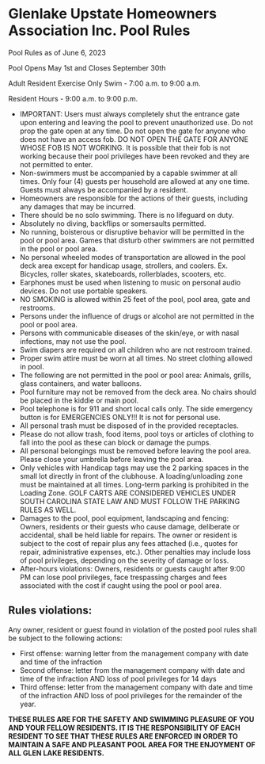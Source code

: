 # Glenlake Upstate Homeowners Association Inc. Pool Rules

Pool Rules as of June 6, 2023

Pool Opens May 1st and Closes September 30th

Adult Resident Exercise Only Swim - 7:00 a.m. to 9:00 a.m.

Resident Hours - 9:00 a.m. to 9:00 p.m.

* IMPORTANT: Users must always completely shut the entrance gate upon entering and leaving the pool to prevent unauthorized use. Do not prop the gate open at any time. Do not open the gate for anyone who does not have an access fob. DO NOT OPEN THE GATE FOR ANYONE WHOSE FOB IS NOT WORKING. It is possible that their fob is not working because their pool privileges have been revoked and they are not permitted to enter.
* Non-swimmers must be accompanied by a capable swimmer at all times. Only four (4) guests per household are allowed at any one time. Guests must always be accompanied by a resident.
* Homeowners are responsible for the actions of their guests, including any damages that may be incurred.
* There should be no solo swimming. There is no lifeguard on duty.
* Absolutely no diving, backflips or somersaults permitted.
* No running, boisterous or disruptive behavior will be permitted in the pool or pool area. Games that disturb other swimmers are not permitted in the pool or pool area.
* No personal wheeled modes of transportation are allowed in the pool deck area except for handicap usage, strollers, and coolers. Ex. Bicycles, roller skates, skateboards, rollerblades, scooters, etc.
* Earphones must be used when listening to music on personal audio devices. Do not use portable speakers.
* NO SMOKING is allowed within 25 feet of the pool, pool area, gate and restrooms.
* Persons under the influence of drugs or alcohol are not permitted in the pool or pool area.
* Persons with communicable diseases of the skin/eye, or with nasal infections, may not use the pool.
* Swim diapers are required on all children who are not restroom trained.
* Proper swim attire must be worn at all times. No street clothing allowed in pool.
* The following are not permitted in the pool or pool area: Animals, grills, glass containers, and water balloons.
* Pool furniture may not be removed from the deck area. No chairs should be placed in the kiddie or main pool.
* Pool telephone is for 911 and short local calls only. The side emergency button is for EMERGENCIES ONLY!!! It is not for personal use.
* All personal trash must be disposed of in the provided receptacles.
* Please do not allow trash, food items, pool toys or articles of clothing to fall into the pool as these can block or damage the pumps.
* All personal belongings must be removed before leaving the pool area. Please close your umbrella before leaving the pool area.
* Only vehicles with Handicap tags may use the 2 parking spaces in the small lot directly in front of the clubhouse. A loading/unloading zone must be maintained at all times. Long-term parking is prohibited in the Loading Zone. GOLF CARTS ARE CONSIDERED VEHICLES UNDER SOUTH CAROLINA STATE LAW AND MUST FOLLOW THE PARKING RULES AS WELL.
* Damages to the pool, pool equipment, landscaping and fencing: Owners, residents or their guests who cause damage, deliberate or accidental, shall be held liable for repairs. The owner or resident is subject to the cost of repair plus any fees attached (i.e., quotes for repair, administrative expenses, etc.). Other penalties may include loss of pool privileges, depending on the severity of damage or loss.
* After-hours violations: Owners, residents or guests caught after 9:00 PM can lose pool privileges, face trespassing charges and fees associated with the cost if caught using the pool or pool area.

## Rules violations:
Any owner, resident or guest found in violation of the posted pool rules shall be subject to the following actions:
* First offense: warning letter from the management company with date and time of the infraction
* Second offense: letter from the management company with date and time of the infraction AND loss of pool privileges for 14 days
* Third offense: letter from the management company with date and time of the infraction AND loss of pool privileges for the remainder of the year.

**THESE RULES ARE FOR THE SAFETY AND SWIMMING PLEASURE OF YOU AND YOUR FELLOW RESIDENTS. IT IS THE RESPONSIBILITY OF EACH RESIDENT TO SEE THAT THESE RULES ARE ENFORCED IN ORDER TO MAINTAIN A SAFE AND PLEASANT POOL AREA FOR THE ENJOYMENT OF ALL GLEN LAKE RESIDENTS.**
